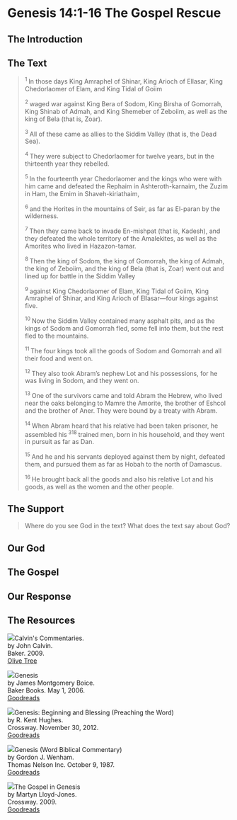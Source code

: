 # Genesis 14:1-16 The Gospel Rescue

## The Introduction

<div style="page-break-after: always;"></div>

## The Text

><sup> 1 </sup> In those days King Amraphel of Shinar, King Arioch of Ellasar, King Chedorlaomer of Elam, and King Tidal of Goiim 
>
><sup> 2 </sup> waged war against King Bera of Sodom, King Birsha of Gomorrah, King Shinab of Admah, and King Shemeber of Zeboiim, as well as the king of Bela (that is, Zoar). 
>
><sup> 3 </sup> All of these came as allies to the Siddim Valley (that is, the Dead Sea). 
>
><sup> 4 </sup> They were subject to Chedorlaomer for twelve years, but in the thirteenth year they rebelled. 
>
><sup> 5 </sup> In the fourteenth year Chedorlaomer and the kings who were with him came and defeated the Rephaim in Ashteroth-karnaim, the Zuzim in Ham, the Emim in Shaveh-kiriathaim, 
>
><sup> 6 </sup> and the Horites in the mountains of Seir, as far as El-paran by the wilderness. 
>
><sup> 7 </sup> Then they came back to invade En-mishpat (that is, Kadesh), and they defeated the whole territory of the Amalekites, as well as the Amorites who lived in Hazazon-tamar. 
>
><sup> 8 </sup> Then the king of Sodom, the king of Gomorrah, the king of Admah, the king of Zeboiim, and the king of Bela (that is, Zoar) went out and lined up for battle in the Siddim Valley 
>
><sup> 9 </sup> against King Chedorlaomer of Elam, King Tidal of Goiim, King Amraphel of Shinar, and King Arioch of Ellasar—four kings against five. 
>
><sup> 10 </sup> Now the Siddim Valley contained many asphalt pits, and as the kings of Sodom and Gomorrah fled, some fell into them, but the rest fled to the mountains. 
>
><sup> 11 </sup> The four kings took all the goods of Sodom and Gomorrah and all their food and went on. 
>
><sup> 12 </sup> They also took Abram’s nephew Lot and his possessions, for he was living in Sodom, and they went on. 
>
><sup> 13 </sup> One of the survivors came and told Abram the Hebrew, who lived near the oaks belonging to Mamre the Amorite, the brother of Eshcol and the brother of Aner. They were bound by a treaty with Abram. 
>
><sup> 14 </sup> When Abram heard that his relative had been taken prisoner, he assembled his<sup> 318 </sup>trained men, born in his household, and they went in pursuit as far as Dan. 
>
><sup> 15 </sup> And he and his servants deployed against them by night, defeated them, and pursued them as far as Hobah to the north of Damascus. 
>
><sup> 16 </sup> He brought back all the goods and also his relative Lot and his goods, as well as the women and the other people.

## The Support

<div style="page-break-after: always;"></div>

>Where do you see God in the text? What does the text say about God?

## Our God

<div style="page-break-after: always;"></div>

## The Gospel

<div style="page-break-after: always;"></div>

## Our Response

## The Resources

<img src="/images/commentary-calvin-set-portrait.jpg">Calvin's Commentaries.  
by John Calvin.  
Baker. 2009.  
[Olive Tree](https://www.olivetree.com/store/product.php?productid=17517)

<p style="clear:both;">

<img src="/images/commentary-genesis-boice.jpg">Genesis    
by James Montgomery Boice.  
Baker Books. May 1, 2006.  
[Goodreads](https://www.goodreads.com/book/show/1327853.Genesis_Volumes_1_3?ac=1&from_search=true&qid=gvP0fM9zwn&rank=2)

<p style="clear:both;">

<img src="/images/commentary-genesis-hughes.jpg">Genesis: Beginning and Blessing (Preaching the Word)  
by R. Kent Hughes.  
Crossway. November 30, 2012.  
[Goodreads]()

<p style="clear:both;">

<img src="/images/commentary-genesis-wenham.jpg">Genesis (Word Biblical Commentary)  
by Gordon J. Wenham.  
Thomas Nelson Inc. October 9, 1987.  
[Goodreads](https://www.goodreads.com/book/show/1813608.Genesis_1_15?ac=1&from_search=true&qid=rTitY4qg9L&rank=1)

<p style="clear:both;">

<img src="/images/book-gospel-in-genesis-lloyd-jones.jpg">The Gospel in Genesis  
by Martyn Lloyd-Jones.  
Crossway. 2009.  
[Goodreads](https://www.goodreads.com/book/show/6267556-the-gospel-in-genesis?ac=1&from_search=true&qid=XlCQWKUG5b&rank=1)

<p style="clear:both;">


